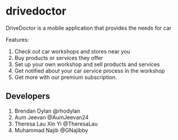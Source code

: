 # drivedoctor

DriveDoctor is a mobile application that provides the needs for car

Features:

1. Check out car workshops and stores near you
2. Buy products or services they offer
3. Set up your own workshop and sell products and services
4. Get notified about your car service process in the workshop
5. Get more with our premium subscription.

## Developers

1. Brendan Dylan @rhodylan
2. Aum Jeevan @AumJeevan24
3. Theresa Lau Xin Yi @TheresaLau
4. Muhammad Najib @GNajibby

